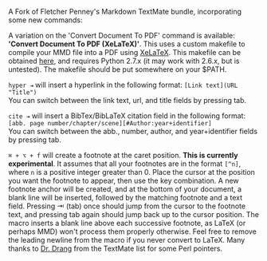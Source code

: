 A Fork of Fletcher Penney's Markdown TextMate bundle, incorporating some new commands:

A variation on the 'Convert Document To PDF' command is available: **'Convert Document To PDF (XeLaTeX)'**. This uses a custom makefile to compile your MMD file into a PDF using [XeLaTeX](http://en.wikipedia.org/wiki/XeTeX "XeTeX"). This makefile can be obtained [here](https://gist.github.com/918097 "mmd3_proc.py"), and requires Python 2.7.x (it may work with 2.6.x, but is untested). The makefile should be put somewhere on your $PATH.

`hyper ⇥` will insert a hyperlink in the following format: `[Link text](URL "Title")`  
You can switch between the link text, url, and title fields by pressing tab.  

`cite ⇥` will insert a BibTex/BibLaTeX citation field in the following format: `[abb. page number/chapter/scene][#Author:year+identifier]`  
You can switch between the abb., number, author, and year+identifier fields by pressing tab.  

`⌘ + ⌥ + f` will create a footnote at the caret position. **This is currently experimental**. It assumes that all your footnotes are in the format `[^n]`, where `n` is a positive integer greater than 0. Place the cursor at the position you want the footnote to appear, then use the key combination. A new footnote anchor will be created, and at the bottom of your document, a blank line will be inserted, followed by the matching footnote and a text field. Pressing  ⇥ (tab) once should jump from the cursor to the footnote text, and pressing tab again should jump back up to the cursor position. The macro inserts a blank line above each successive footnote, as LaTeX (or perhaps MMD) won't process them properly otherwise. Feel free to remove the leading newline from the macro if you never convert to LaTeX. Many thanks to [Dr. Drang](https://github.com/drdrang "Dr. Drang") from the TextMate list for some Perl pointers.  

